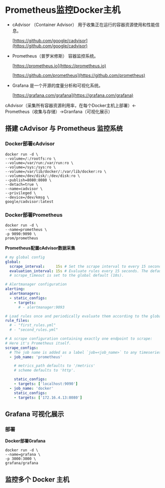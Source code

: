 # Prometheus监控Docker主机

- cAdvisor （Container Advisor）
  用于收集正在运行的容器资源使用和性能信息。

  [https://github.com/google/cadvisor](https://github.com/google/cadvisor) 

- Prometheus（普罗米修斯）
  容器监控系统。

  [https://prometheus.io](https://prometheus.io)

  [https://github.com/prometheus](https://github.com/prometheus)

- Grafana
  是一个开源的度量分析和可视化系统。
  
  [https://grafana.com/grafana](https://grafana.com/grafana)

cAdvisor（采集所有容器资源利用率，在每个Docker主机上部署）<-Prometheus（收集与存储）->Granfana（可视化展示）

## 搭建 cAdvisor 与 Prometheus 监控系统

### **Docker部署cAdvisor**
```shell
docker run -d \
--volume=/:/rootfs:ro \
--volume=/var/run:/var/run:ro \
--volume=/sys:/sys:ro \
--volume=/var/lib/docker/:/var/lib/docker:ro \
--volume=/dev/disk/:/dev/disk:ro \
--publish=8080:8080 \
--detach=true \
--name=cadvisor \
--privileged \
--device=/dev/kmsg \
google/cadvisor:latest
```
### **Docker部署Prometheus**
```shell
docker run -d \
--name=prometheus \
-p 9090:9090 \
prom/prometheus
```

**Prometheus配置cAdvisor数据采集**
```yaml
# my global config
global:
  scrape_interval:     15s # Set the scrape interval to every 15 seconds. Default is every 1 minute.
  evaluation_interval: 15s # Evaluate rules every 15 seconds. The default is every 1 minute.
  # scrape_timeout is set to the global default (10s).

# Alertmanager configuration
alerting:
  alertmanagers:
  - static_configs:
    - targets:
      # - alertmanager:9093

# Load rules once and periodically evaluate them according to the global 'evaluation_interval'.
rule_files:
  # - "first_rules.yml"
  # - "second_rules.yml"

# A scrape configuration containing exactly one endpoint to scrape:
# Here it's Prometheus itself.
scrape_configs:
  # The job name is added as a label `job=<job_name>` to any timeseries scraped from this config.
  - job_name: 'prometheus'

    # metrics_path defaults to '/metrics'
    # scheme defaults to 'http'.

    static_configs:
    - targets: ['localhost:9090']
  - job_name: 'docker'
    static_configs:
    - targets: ['172.16.4.13:8080']
```

## Grafana 可视化展示


### 部署

**Docker部署Grafana**
```shell
docker run -d \
--name=grafana \
-p 3000:3000 \
grafana/grafana
```

## 监控多个 Docker 主机


